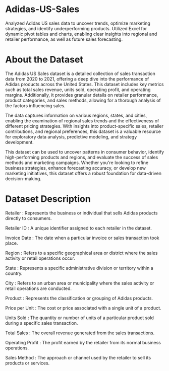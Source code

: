 # Adidas-US-Sales
Analyzed Adidas US sales data to uncover trends, optimize marketing strategies, and identify underperforming products. Utilized Excel for dynamic pivot tables and charts, enabling clear insights into regional and retailer performance, as well as future sales forecasting.

# About the Dataset
The Adidas US Sales dataset is a detailed collection of sales transaction data from 2020 to 2021, offering a deep dive into the performance of Adidas products across the United States. This dataset includes key metrics such as total sales revenue, units sold, operating profit, and operating margins. Additionally, it provides granular details on retailer performance, product categories, and sales methods, allowing for a thorough analysis of the factors influencing sales.

The data captures information on various regions, states, and cities, enabling the examination of regional sales trends and the effectiveness of different pricing strategies. With insights into product-specific sales, retailer contributions, and regional preferences, this dataset is a valuable resource for exploratory data analysis, predictive modeling, and strategy development.

This dataset can be used to uncover patterns in consumer behavior, identify high-performing products and regions, and evaluate the success of sales methods and marketing campaigns. Whether you're looking to refine business strategies, enhance forecasting accuracy, or develop new marketing initiatives, this dataset offers a robust foundation for data-driven decision-making.

# Dataset Description
Retailer : Represents the business or individual that sells Adidas products directly to consumers.

Retailer ID : A unique identifier assigned to each retailer in the dataset.

Invoice Date : The date when a particular invoice or sales transaction took place.

Region : Refers to a specific geographical area or district where the sales activity or retail operations occur.

State : Represents a specific administrative division or territory within a country.

City : Refers to an urban area or municipality where the sales activity or retail operations are conducted.

Product : Represents the classification or grouping of Adidas products.

Price per Unit : The cost or price associated with a single unit of a product.

Units Sold : The quantity or number of units of a particular product sold during a specific sales transaction.

Total Sales : The overall revenue generated from the sales transactions.

Operating Profit : The profit earned by the retailer from its normal business operations.

Sales Method : The approach or channel used by the retailer to sell its products or services.
